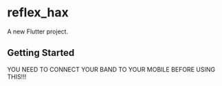 # reflex_hax

A new Flutter project.

## Getting Started

YOU NEED TO CONNECT YOUR BAND TO YOUR MOBILE BEFORE USING THIS!!!
